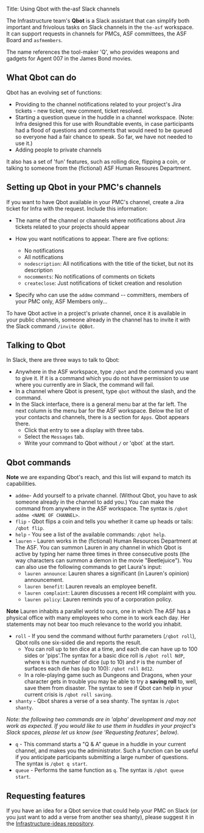 Title: Using Qbot with the-asf Slack channels

The Infrastructure team's **Qbot** is a Slack assistant that can simplify both important and frivolous tasks on Slack channels in the `the-asf` workspace. It can support requests in channels for PMCs, ASF committees, the ASF Board and `asfmembers`.

The name references the tool-maker 'Q', who provides weapons and gadgets for Agent 007 in the James Bond movies.

## What Qbot can do
Qbot has an evolving set of functions:
  - Providing to the channel notifications related to your project's Jira tickets - new ticket, new comment, ticket resolved.
  - Starting a question queue in the huddle in a channel workspace. (Note: Infra designed this for use with Roundtable events, in case participants had a flood of questions and comments that would need to be queued so everyone had a fair chance to speak. So far, we have not needed to use it.)
  - Adding people to private channels

It also has a set of 'fun' features, such as rolling dice, flipping a coin, or talking to someone from the (fictional) ASF Human Resoures Department.

## Setting up Qbot in your PMC's channels
If you want to have Qbot available in your PMC's channel, create a Jira ticket for Infra with the request. Include this information:
  - The name of the channel or channels where notifications about Jira tickets related to your projects should appear
  - How you want notifications to appear. There are five options:
      - No notifications
      - All notifications
      - `nodescription`: All notifications with the title of the ticket, but not its description
      - `nocomments`: No notifications of comments on tickets
      - `createclose`: Just notifications of ticket creation and resolution

  - Specify who can use the `addme` command -- committers, members of your PMC only, ASF Members only...

To have Qbot active in a project's private channel, once it is available in your public channels, someone already in the channel has to invite it with the Slack command `/invite @QBot`.
  

## Talking to Qbot
In Slack, there are three ways to talk to Qbot:

  -  Anywhere in the ASF workspace, type `/qbot` and the command you want to give it. If it is a command which you do not have permission to use where you currently are in Slack, the command will fail.
  -  In a channel where Qbot is present, type `qbot` without the slash, and the command.
  -  In the Slack interface, there is a general menu bar at the far left. The next column is the menu bar for the ASF workspace. Below the list of your contacts and channels, there is a section for `Apps`. Qbot appears there.
        -  Click that entry to see a display with three tabs.
        -  Select the `Messages` tab.
        -  Write your command to Qbot without `/` or 'qbot` at the start.
        

## Qbot commands
**Note** we are expanding Qbot's reach, and this list will expand to match its capabilities.

  - `addme`- Add yourself to a private channel. (Without Qbot, you have to ask someone already in the channel to add you.) You can make the command from anywhere in the ASF workspace. The syntax is `/qbot addme <NAME OF CHANNEL>`.
  - `flip` - Qbot flips a coin and tells you whether it came up heads or tails: `/qbot flip`.
  - `help` - You see a list of the available commands: `/qbot help`.
  - `lauren` - Lauren works in the (fictional) Human Resources Department at The ASF. You can summon Lauren in any channel in which Qbot is active by typing her name three times in three consecutive posts (the way characters can summon a demon in the movie "Beetlejuice"). You can also use the following commands to get Laura's input:
    - `lauren announce`: Lauren shares a significant (in Lauren's opinion) announcement.
    - `lauren benefit`: Lauren reveals an employee benefit.
    - `lauren complaint`: Lauren discusses a recent HR complaint with you.
    - `lauren policy`: Lauren reminds you of a corporation policy.

**Note** Lauren inhabits a parallel world to ours, one in which The ASF has a physical office with many employees who come in to work each day. Her statements may not bear too much relevance to the world you inhabit.

  - `roll` - If you send the command without furthr parameters (`/qbot roll`), Qbot rolls one six-sided die and reports the result.
      - You can roll up to ten dice at a time, and each die can have up to 100 sides or 'pips'.The syntax for a basic dice roll is `/qbot roll NdP`, where `N` is the number of dice (up to 10) and `P` is the number of surfaces each die has (up to 100): `/qbot roll 8d12`.
      - In a role-playing game such as Dungeons and Dragons, when your character gets in trouble you may be able to try a **saving roll** to, well, save them from disaster. The syntax to see if Qbot can help in your current crisis is `/qbot roll saving`.
  - `shanty` - Qbot shares a verse of a sea shanty. The syntax is `/qbot shanty`.

_Note: the following two commands are in 'alpha' development and may not work as expected. If you would like to use them in huddles in your project's Slack spaces, please let us know (see 'Requesting features', below)._

  - `q` - This command starts a  "Q & A" queue in a huddle in your current channel, and makes you the administrator. Such a function can be useful if you anticipate participants submitting a large number of questions. The syntax is `/qbot q start`.
  - `queue` - Performs the same function as `q`. The syntax is `/qbot queue start`.

## Requesting features
If you have an idea for a Qbot service that could help your PMC on Slack (or you just want to add a verse from another sea shanty), please suggest it in the <a href="https://github.com/apache/infrastructure-ideas/discussions/categories/qbot" target="_blank">Infrastructure-ideas repository</a>.
